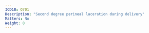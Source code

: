 ```yaml
---
ICD10: O701
Description: "Second degree perineal laceration during delivery"
Matters: No
Weight: 0
---
```

